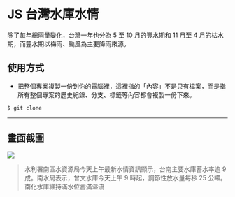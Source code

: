 # JS 台灣水庫水情

除了每年總雨量變化，台灣一年也分為 5 至 10 月的豐水期和 11 月至 4 月的枯水期，而豐水期以梅雨、颱風為主要降雨來源。

## 使用方式
- 把整個專案複製一份到你的電腦裡，這裡指的「內容」不是只有檔案，而是指所有整個專案的歷史紀錄、分支、標籤等內容都會複製一份下來。
```sh
$ git clone
```

----

## 畫面截圖
![](https://i.imgur.com/E6NvCXt.png)
> 水利署南區水資源局今天上午最新水情資訊顯示，台南主要水庫蓄水率逾 9 成。南水局表示，曾文水庫今天上午 9 時起，調節性放水量每秒 25 公噸。南化水庫維持滿水位蓄滿溢流
